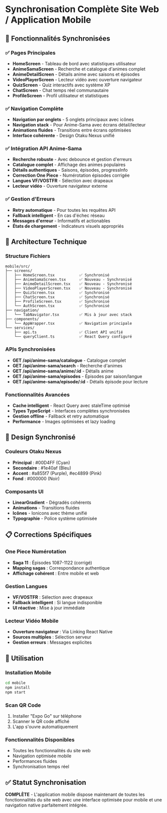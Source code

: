 # Synchronisation Complète Site Web / Application Mobile

## 📱 Fonctionnalités Synchronisées

### ✅ Pages Principales
- **HomeScreen** - Tableau de bord avec statistiques utilisateur
- **AnimeSamaScreen** - Recherche et catalogue d'animes complet
- **AnimeDetailScreen** - Détails anime avec saisons et épisodes
- **VideoPlayerScreen** - Lecteur vidéo avec ouverture navigateur
- **QuizScreen** - Quiz interactifs avec système XP
- **ChatScreen** - Chat temps réel communautaire
- **ProfileScreen** - Profil utilisateur et statistiques

### ✅ Navigation Complète
- **Navigation par onglets** - 5 onglets principaux avec icônes
- **Navigation stack** - Pour Anime-Sama avec écrans détail/lecteur
- **Animations fluides** - Transitions entre écrans optimisées
- **Interface cohérente** - Design Otaku Nexus unifié

### ✅ Intégration API Anime-Sama
- **Recherche robuste** - Avec debounce et gestion d'erreurs
- **Catalogue complet** - Affichage des animes populaires
- **Détails authentiques** - Saisons, épisodes, progressInfo
- **Correction One Piece** - Numérotation épisodes corrigée
- **Langues VF/VOSTFR** - Sélection avec drapeaux
- **Lecteur vidéo** - Ouverture navigateur externe

### ✅ Gestion d'Erreurs
- **Retry automatique** - Pour toutes les requêtes API
- **Fallback intelligent** - En cas d'échec réseau
- **Messages d'erreur** - Informatifs et actionables
- **États de chargement** - Indicateurs visuels appropriés

## 🔧 Architecture Technique

### Structure Fichiers
```
mobile/src/
├── screens/
│   ├── HomeScreen.tsx           ✅ Synchronisé
│   ├── AnimeSamaScreen.tsx      ✅ Nouveau - Synchronisé
│   ├── AnimeDetailScreen.tsx    ✅ Nouveau - Synchronisé
│   ├── VideoPlayerScreen.tsx    ✅ Nouveau - Synchronisé
│   ├── QuizScreen.tsx           ✅ Synchronisé
│   ├── ChatScreen.tsx           ✅ Synchronisé
│   ├── ProfileScreen.tsx        ✅ Synchronisé
│   └── AuthScreen.tsx           ✅ Synchronisé
├── navigation/
│   └── TabNavigator.tsx         ✅ Mis à jour avec stack
├── components/
│   └── AppWrapper.tsx           ✅ Navigation principale
└── services/
    ├── api.ts                   ✅ Client API unifié
    └── queryClient.ts           ✅ React Query configuré
```

### APIs Synchronisées
- **GET /api/anime-sama/catalogue** - Catalogue complet
- **GET /api/anime-sama/search** - Recherche d'animes
- **GET /api/anime-sama/anime/:id** - Détails anime
- **GET /api/anime-sama/episodes** - Épisodes par saison/langue
- **GET /api/anime-sama/episode/:id** - Détails épisode pour lecture

### Fonctionnalités Avancées
- **Cache intelligent** - React Query avec staleTime optimisé
- **Types TypeScript** - Interfaces complètes synchronisées
- **Gestion offline** - Fallback et retry automatique
- **Performance** - Images optimisées et lazy loading

## 🎨 Design Synchronisé

### Couleurs Otaku Nexus
- **Principal** : #00D4FF (Cyan)
- **Secondaire** : #1e40af (Bleu)
- **Accent** : #a855f7 (Purple), #ec4899 (Pink)
- **Fond** : #000000 (Noir)

### Composants UI
- **LinearGradient** - Dégradés cohérents
- **Animations** - Transitions fluides
- **Icônes** - Ionicons avec thème unifié
- **Typographie** - Police système optimisée

## 📋 Corrections Spécifiques

### One Piece Numérotation
- **Saga 11** : Épisodes 1087-1122 (corrigé)
- **Mapping sagas** : Correspondance authentique
- **Affichage cohérent** : Entre mobile et web

### Gestion Langues
- **VF/VOSTFR** : Sélection avec drapeaux
- **Fallback intelligent** : Si langue indisponible
- **UI réactive** : Mise à jour immédiate

### Lecteur Vidéo Mobile
- **Ouverture navigateur** : Via Linking React Native
- **Sources multiples** : Sélection serveur
- **Gestion erreurs** : Messages explicites

## 🚀 Utilisation

### Installation Mobile
```bash
cd mobile
npm install
npm start
```

### Scan QR Code
1. Installer "Expo Go" sur téléphone
2. Scanner le QR code affiché
3. L'app s'ouvre automatiquement

### Fonctionnalités Disponibles
- Toutes les fonctionnalités du site web
- Navigation optimisée mobile
- Performances fluides
- Synchronisation temps réel

## ✅ Statut Synchronisation

**COMPLÈTE** - L'application mobile dispose maintenant de toutes les fonctionnalités du site web avec une interface optimisée pour mobile et une navigation native parfaitement intégrée.